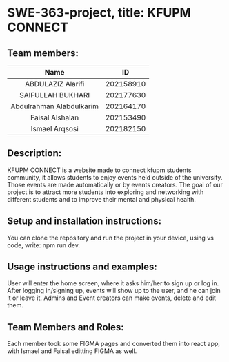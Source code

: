 # SWE-363-project, title: KFUPM CONNECT
## Team members:
|Name | ID |
| :---: | :---:|
| ABDULAZIZ Alarifi | 202158910 |
| SAIFULLAH BUKHARI | 202177630 |
| Abdulrahman Alabdulkarim | 202164170 |
| Faisal Alshalan | 202153490 |
| Ismael Arqsosi | 202182150 |


## Description:
KFUPM CONNECT is a website made to connect kfupm students community, it allows students to enjoy events held outside of the university.
Those events are made automatically or by events creators. The goal of our project is to attract more students into exploring and networking
with different students and to improve their mental and physical health.

## Setup and installation instructions:
You can clone the repository and run the project in your device, using vs code, write: npm run dev.

## Usage instructions and examples:
User will enter the home screen, where it asks him/her to sign up or log in.
After logging in/signing up, events will show up to the user, and he can join it or leave it.
Admins and Event creators can make events, delete and edit them.

## Team Members and Roles:
Each member took some FIGMA pages and converted them into react app, with Ismael and Faisal editting FIGMA as well.
